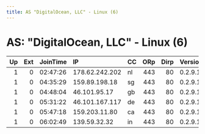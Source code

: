 ```yaml
---
title: AS "DigitalOcean, LLC" - Linux (6)
---
```


# AS: "DigitalOcean, LLC" - Linux (6)

|   Up |   Ext | JoinTime   | IP             | CC   |   ORp |   Dirp | Version   | Contact   | Nickname   |   eFamMembers |
|-----:|------:|:-----------|:---------------|:-----|------:|-------:|:----------|:----------|:-----------|--------------:|
|    1 |     0 | 02:47:26   | 178.62.242.202 | nl   |   443 |     80 | 0.2.9.14  | None      | Unnamed    |             1 |
|    1 |     0 | 04:35:29   | 159.89.198.18  | sg   |   443 |     80 | 0.2.9.14  | None      | Unnamed    |             1 |
|    1 |     0 | 04:48:04   | 46.101.95.17   | gb   |   443 |     80 | 0.2.9.14  | None      | Unnamed    |             1 |
|    1 |     0 | 05:31:22   | 46.101.167.117 | de   |   443 |     80 | 0.2.9.14  | None      | Unnamed    |             1 |
|    1 |     0 | 05:47:18   | 159.203.11.80  | ca   |   443 |     80 | 0.2.9.14  | None      | Unnamed    |             1 |
|    1 |     0 | 06:02:49   | 139.59.32.32   | in   |   443 |     80 | 0.2.9.14  | None      | Unnamed    |             1 |
